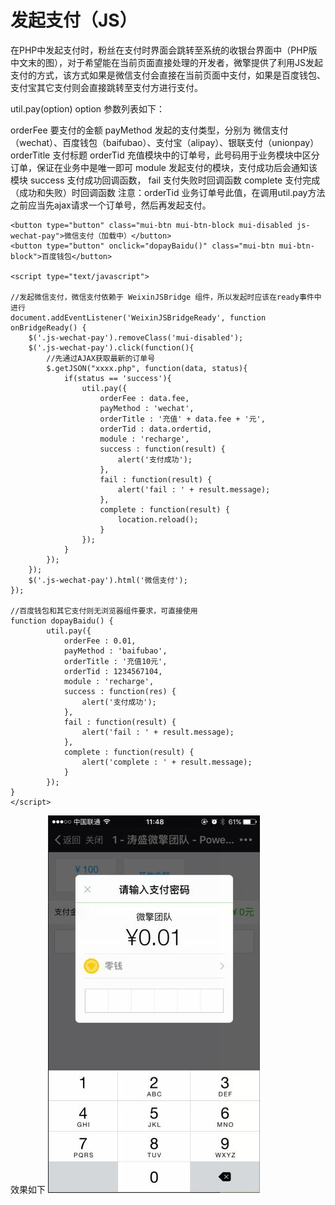 # 发起支付（JS）
在PHP中发起支付时，粉丝在支付时界面会跳转至系统的收银台界面中（PHP版中文末的图），对于希望能在当前页面直接处理的开发者，微擎提供了利用JS发起支付的方式，该方式如果是微信支付会直接在当前页面中支付，如果是百度钱包、支付宝其它支付则会直接跳转至支付方进行支付。

util.pay(option)
option 参数列表如下：

orderFee 要支付的金额
payMethod 发起的支付类型，分别为 微信支付（wechat）、百度钱包（baifubao）、支付宝（alipay）、银联支付（unionpay）
orderTitle 支付标题
orderTid 充值模块中的订单号，此号码用于业务模块中区分订单，保证在业务中是唯一即可
module 发起支付的模块，支付成功后会通知该模块
success 支付成功回调函数，
fail 支付失败时回调函数
complete 支付完成（成功和失败）时回调函数
注意：orderTid 业务订单号此值，在调用util.pay方法之前应当先ajax请求一个订单号，然后再发起支付。
```
<button type="button" class="mui-btn mui-btn-block mui-disabled js-wechat-pay">微信支付（加载中）</button>
<button type="button" onclick="dopayBaidu()" class="mui-btn mui-btn-block">百度钱包</button>

<script type="text/javascript">

//发起微信支付，微信支付依赖于 WeixinJSBridge 组件，所以发起时应该在ready事件中进行
document.addEventListener('WeixinJSBridgeReady', function onBridgeReady() {
    $('.js-wechat-pay').removeClass('mui-disabled');
    $('.js-wechat-pay').click(function(){
        //先通过AJAX获取最新的订单号
        $.getJSON("xxxx.php", function(data, status){
            if(status == 'success'){
                util.pay({
                    orderFee : data.fee,
                    payMethod : 'wechat',
                    orderTitle : '充值' + data.fee + '元',
                    orderTid : data.ordertid,
                    module : 'recharge',
                    success : function(result) {
                        alert('支付成功');
                    },
                    fail : function(result) {
                        alert('fail : ' + result.message);
                    },
                    complete : function(result) {
                        location.reload();
                    }
                });
            }
        });
    });
    $('.js-wechat-pay').html('微信支付');
});

//百度钱包和其它支付则无浏览器组件要求，可直接使用
function dopayBaidu() {
        util.pay({
            orderFee : 0.01,
            payMethod : 'baifubao',
            orderTitle : '充值10元',
            orderTid : 1234567104,
            module : 'recharge',
            success : function(res) {
                alert('支付成功');
            },
            fail : function(result) {
                alert('fail : ' + result.message);
            },
            complete : function(result) {
                alert('complete : ' + result.message);
            }
        });
}
</script>

```
效果如下
![](assets/003/004-8c94ccc3.png)

